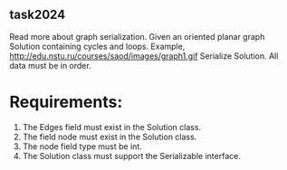 ## task2024

Read more about graph serialization.
Given an oriented planar graph Solution containing cycles and loops.
Example, http://edu.nstu.ru/courses/saod/images/graph1.gif
Serialize Solution.
All data must be in order.


# Requirements:
1. The Edges field must exist in the Solution class.
2. The field node must exist in the Solution class.
3. The node field type must be int.
4. The Solution class must support the Serializable interface.